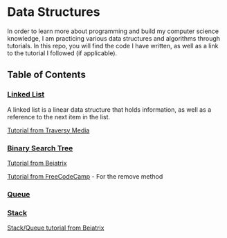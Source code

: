 # Data Structures

In order to learn more about programming and build my computer science knowledge, I am practicing various data structures and algorithms through tutorials. In this repo, you will find the code I have written, as well as a link to the tutorial I followed (if applicable).

## Table of Contents

### [Linked List](https://github.com/ksdevinney/data-structures/blob/main/linked-list.js)

A linked list is a linear data structure that holds information, as well as a reference to the next item in the list.

[Tutorial from Traversy Media](https://www.youtube.com/watch?v=ZBdE8DElQQU)

### [Binary Search Tree](https://github.com/ksdevinney/data-structures/blob/main/binary-search-tree.js)

[Tutorial from Beiatrix](https://www.youtube.com/watch?v=6JeuJRqKJrI)

[Tutorial from FreeCodeCamp](https://www.youtube.com/watch?v=5cU1ILGy6dM) - For the remove method

### [Queue](https://github.com/ksdevinney/data-structures/blob/main/queue.js)

### [Stack](https://github.com/ksdevinney/data-structures/blob/main/stack.js)

[Stack/Queue tutorial from Beiatrix](https://www.youtube.com/watch?v=1AJ4ldcH2t4)